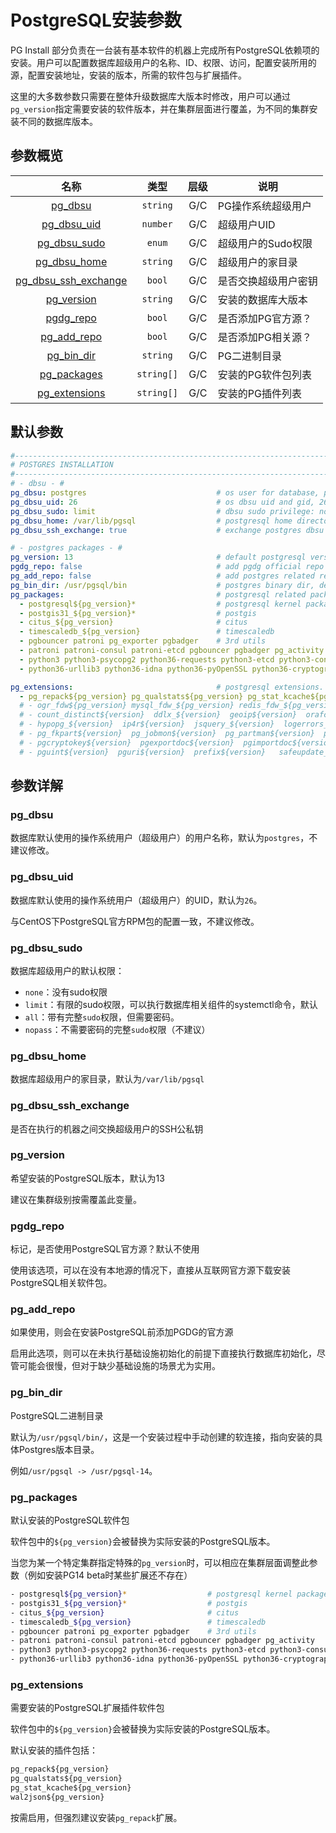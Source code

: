 # PostgreSQL安装参数

PG Install 部分负责在一台装有基本软件的机器上完成所有PostgreSQL依赖项的安装。用户可以配置数据库超级用户的名称、ID、权限、访问，配置安装所用的源，配置安装地址，安装的版本，所需的软件包与扩展插件。

这里的大多数参数只需要在整体升级数据库大版本时修改，用户可以通过`pg_version`指定需要安装的软件版本，并在集群层面进行覆盖，为不同的集群安装不同的数据库版本。

## 参数概览

|                     名称                      |    类型    | 层级 | 说明                 |
| :-------------------------------------------: | :--------: | :--: | -------------------- |
|              [pg_dbsu](#pg_dbsu)              |  `string`  | G/C  | PG操作系统超级用户   |
|          [pg_dbsu_uid](#pg_dbsu_uid)          |  `number`  | G/C  | 超级用户UID          |
|         [pg_dbsu_sudo](#pg_dbsu_sudo)         |   `enum`   | G/C  | 超级用户的Sudo权限   |
|         [pg_dbsu_home](#pg_dbsu_home)         |  `string`  | G/C  | 超级用户的家目录     |
| [pg_dbsu_ssh_exchange](#pg_dbsu_ssh_exchange) |   `bool`   | G/C  | 是否交换超级用户密钥 |
|           [pg_version](#pg_version)           |  `string`  | G/C  | 安装的数据库大版本   |
|            [pgdg_repo](#pgdg_repo)            |   `bool`   | G/C  | 是否添加PG官方源？   |
|          [pg_add_repo](#pg_add_repo)          |   `bool`   | G/C  | 是否添加PG相关源？   |
|           [pg_bin_dir](#pg_bin_dir)           |  `string`  | G/C  | PG二进制目录         |
|          [pg_packages](#pg_packages)          | `string[]` | G/C  | 安装的PG软件包列表   |
|        [pg_extensions](#pg_extensions)        | `string[]` | G/C  | 安装的PG插件列表     |



## 默认参数

```yaml
#------------------------------------------------------------------------------
# POSTGRES INSTALLATION
#------------------------------------------------------------------------------
# - dbsu - #
pg_dbsu: postgres                             # os user for database, postgres by default (unwise to change it)
pg_dbsu_uid: 26                               # os dbsu uid and gid, 26 for default postgres users and groups
pg_dbsu_sudo: limit                           # dbsu sudo privilege: none|limit|all|nopass, limit by default
pg_dbsu_home: /var/lib/pgsql                  # postgresql home directory
pg_dbsu_ssh_exchange: true                    # exchange postgres dbsu ssh key among same cluster ?

# - postgres packages - #
pg_version: 13                                # default postgresql version to be installed
pgdg_repo: false                              # add pgdg official repo before install (in case of no local repo available)
pg_add_repo: false                            # add postgres related repo before install (useful if you want a simple install)
pg_bin_dir: /usr/pgsql/bin                    # postgres binary dir, default is /usr/pgsql/bin, which use /usr/pgsql -> /usr/pgsql-{ver}
pg_packages:                                  # postgresql related packages. `${pg_version} will be replaced by `pg_version`
  - postgresql${pg_version}*                  # postgresql kernel packages
  - postgis31_${pg_version}*                  # postgis
  - citus_${pg_version}                       # citus
  - timescaledb_${pg_version}                 # timescaledb
  - pgbouncer patroni pg_exporter pgbadger    # 3rd utils
  - patroni patroni-consul patroni-etcd pgbouncer pgbadger pg_activity
  - python3 python3-psycopg2 python36-requests python3-etcd python3-consul
  - python36-urllib3 python36-idna python36-pyOpenSSL python36-cryptography

pg_extensions:                                # postgresql extensions. `${pg_version} will be replaced by `pg_version`
  - pg_repack${pg_version} pg_qualstats${pg_version} pg_stat_kcache${pg_version} wal2json${pg_version}
  # - ogr_fdw${pg_version} mysql_fdw_${pg_version} redis_fdw_${pg_version} mongo_fdw${pg_version} hdfs_fdw_${pg_version}
  # - count_distinct${version}  ddlx_${version}  geoip${version}  orafce${version}
  # - hypopg_${version}  ip4r${version}  jsquery_${version}  logerrors_${version}  periods_${version}  pg_auto_failover_${version}  pg_catcheck${version}
  # - pg_fkpart${version}  pg_jobmon${version}  pg_partman${version}  pg_prioritize_${version}  pg_track_settings${version}  pgaudit15_${version}
  # - pgcryptokey${version}  pgexportdoc${version}  pgimportdoc${version}  pgmemcache-${version}  pgmp${version}  pgq-${version}  pgquarrel pgrouting_${version}
  # - pguint${version}  pguri${version}  prefix${version}   safeupdate_${version}  semver${version}   table_version${version}  tdigest${version}

```





## 参数详解

### pg_dbsu

数据库默认使用的操作系统用户（超级用户）的用户名称，默认为`postgres`，不建议修改。




### pg_dbsu_uid

数据库默认使用的操作系统用户（超级用户）的UID，默认为`26`。

与CentOS下PostgreSQL官方RPM包的配置一致，不建议修改。



### pg_dbsu_sudo

数据库超级用户的默认权限：

* `none`：没有sudo权限
* `limit`：有限的sudo权限，可以执行数据库相关组件的systemctl命令，默认
* `all`：带有完整`sudo`权限，但需要密码。
* `nopass`：不需要密码的完整`sudo`权限（不建议）



### pg_dbsu_home

数据库超级用户的家目录，默认为`/var/lib/pgsql`




### pg_dbsu_ssh_exchange

是否在执行的机器之间交换超级用户的SSH公私钥



### pg_version

希望安装的PostgreSQL版本，默认为13

建议在集群级别按需覆盖此变量。




### pgdg_repo

标记，是否使用PostgreSQL官方源？默认不使用

使用该选项，可以在没有本地源的情况下，直接从互联网官方源下载安装PostgreSQL相关软件包。



### pg_add_repo

如果使用，则会在安装PostgreSQL前添加PGDG的官方源

启用此选项，则可以在未执行基础设施初始化的前提下直接执行数据库初始化，尽管可能会很慢，但对于缺少基础设施的场景尤为实用。



### pg_bin_dir

PostgreSQL二进制目录

默认为`/usr/pgsql/bin/`，这是一个安装过程中手动创建的软连接，指向安装的具体Postgres版本目录。

例如`/usr/pgsql -> /usr/pgsql-14`。




### pg_packages

默认安装的PostgreSQL软件包

软件包中的`${pg_version}`会被替换为实际安装的PostgreSQL版本。

当您为某一个特定集群指定特殊的`pg_version`时，可以相应在集群层面调整此参数（例如安装PG14 beta时某些扩展还不存在）

```bash
- postgresql${pg_version}*                  # postgresql kernel packages
- postgis31_${pg_version}*                  # postgis
- citus_${pg_version}                       # citus
- timescaledb_${pg_version}                 # timescaledb
- pgbouncer patroni pg_exporter pgbadger    # 3rd utils
- patroni patroni-consul patroni-etcd pgbouncer pgbadger pg_activity
- python3 python3-psycopg2 python36-requests python3-etcd python3-consul
- python36-urllib3 python36-idna python36-pyOpenSSL python36-cryptography
```

### pg_extensions

需要安装的PostgreSQL扩展插件软件包

软件包中的`${pg_version}`会被替换为实际安装的PostgreSQL版本。

默认安装的插件包括：

```sql
pg_repack${pg_version}
pg_qualstats${pg_version}
pg_stat_kcache${pg_version}
wal2json${pg_version}
```

按需启用，但强烈建议安装`pg_repack`扩展。